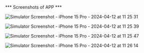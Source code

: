 *** Screenshots of APP ***

![Simulator Screenshot - iPhone 15 Pro - 2024-04-12 at 11 25 31](https://github.com/aniket8439/GuessTheFlag_SWIFT/assets/84376990/1e47e0f7-57c1-4cd6-9cfa-b502810e9c17)


![Simulator Screenshot - iPhone 15 Pro - 2024-04-12 at 11 25 39](https://github.com/aniket8439/GuessTheFlag_SWIFT/assets/84376990/355a2ebf-50b7-4b07-904e-a1c00d0b9d67)


![Simulator Screenshot - iPhone 15 Pro - 2024-04-12 at 11 25 47](https://github.com/aniket8439/GuessTheFlag_SWIFT/assets/84376990/6a600b04-06a3-4298-bae7-5bd69ee29e47)


![Simulator Screenshot - iPhone 15 Pro - 2024-04-12 at 11 26 14](https://github.com/aniket8439/GuessTheFlag_SWIFT/assets/84376990/43983bb9-c39f-4ac7-9cfe-3b54aeeaf533)
